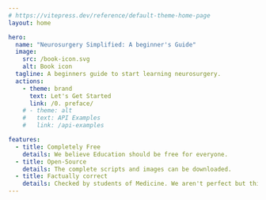 ```yaml
---
# https://vitepress.dev/reference/default-theme-home-page
layout: home

hero:
  name: "Neurosurgery Simplified: A beginner's Guide"
  image:
    src: /book-icon.svg
    alt: Book icon
  tagline: A beginners guide to start learning neurosurgery.
  actions:
    - theme: brand
      text: Let's Get Started
      link: /0. preface/
    # - theme: alt
    #   text: API Examples
    #   link: /api-examples

features:
  - title: Completely Free
    details: We believe Education should be free for everyone.
  - title: Open-Source
    details: The complete scripts and images can be downloaded.
  - title: Factually correct
    details: Checked by students of Medicine. We aren't perfect but this is correct to the best of our knowledge. 😊
---
```


